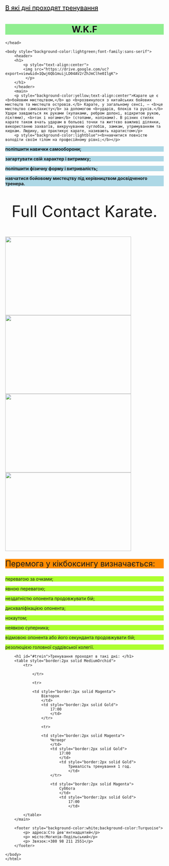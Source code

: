 <html>
    <head>
    <a href="#trein" style="color:black; font-size:20px">В які дні проходят тренування</a>
    <h1 style="background-color:lightgreen;text-align:center">W.K.F</h1>
        <title>Дізнайся більше про Бойові Мистецтва:Кікбоксинг та Карате</title>

    </head>

    <body style="background-color:lightgreen;font-family:sans-serif">
        <header>      
        <h1>
            <p style="text-align:center">
            <img src="https://drive.google.com/uc?export=view&id=1Qwj6Qb1muijLD04AV2rZhJmClhe0IlgK">
             </p>
        </h1>
        </header>
        <main>
        <p style="background-color:yellow;text-align:center">Карате це є <b>бойовим мистецтвом,</b> що <b>розвинулося з китайських бойових мистецтв та мистецтв островів.</b> Карате, у загальному сенсі, — <b>це мистецтво самозахисту</b> за допомогою <b>ударів, блоків та рухів.</b> Удари завдаються як руками (кулаками, ребром долоні, відкритою рукою, ліктями), <b>так і ногами</b> (стопами, колінами). В різних стилях карате також вчать ударам в больові точки та життєво важливі ділянки, використанню захватів, викручуванню суглобів, замкам, утримуванням та кидкам. Людину, що практикує карате, називають каратистом</p>
        <p style="background-color:lightblue"><b>навчитися повністю володіти своїм тілом на професійному рівні;</b></p>
<p style="background-color:lightblue"><b>поліпшити навички самооборони;</b></p>
<p style="background-color:lightblue"><b>загартувати свій характер і витримку;</b></p>
<p style="background-color:lightblue"><b>поліпшити фізичну форму і витривалість;</b></p>
<p style="background-color:lightblue"><b>навчатися бойовому мистецтву під керівництвом досвідченого тренера.</b></p>
        <p style="text-align:center;font-size:50px">Full Contact Karate.</p>
        <img src="https://drive.google.com/uc?export=view&id=16uXwtVPSlc1NPHd_P6ZCqt42TdMn7I2F"width="400px"height="250px">
        <img src="https://drive.google.com/uc?export=view&id=1WNAEtTNxdvLsywlaN6F8VvAVItu-5CQT"width="400px"height="250px">
        <img src="https://drive.google.com/uc?export=view&id=1jzXzpAeTO8EnAzmDxrYtDx_MT7tam3pq"width="400px"height="250px">
        <img src="https://drive.google.com/uc?export=view&id=1-leHy4BmXlDwf1yEY0HDoBFTQKObjKGL"width="400px"height="250px">
        <p style="background-color:darkorange;font-size:25px">Перемога у кікбоксингу визначається: </p>
            <p style="background-color:GreenYellow">перевагою за очками;</p>
             <p style="background-color:GreenYellow">явною перевагою;</p>
              <p style="background-color:GreenYellow">нездатністю опонента продовжувати бій;</p>
               <p style="background-color:GreenYellow">дискваліфікацією опонента;</p>
                <p style="background-color:GreenYellow">нокаутом;</p>
                 <p style="background-color:GreenYellow">неявкою суперника;</p>
                  <p style="background-color:GreenYellow">відмовою опонента або його секунданта продовжувати бій;</p>
                   <p style="background-color:GreenYellow">резолюцією головної суддівської колегії.</p>

        <h1 id="#trein">Тренування проходят в такі дні: </h1>
        <table style="border:2px solid MediumOrchid">
            <tr>
            
                </tr>

                <tr>

                <td style="border:2px solid Magenta">
                    Вівторок
                    </td>
                    <td style="border:2px solid Gold">
                        17:00
                        </td>
                    </tr>

                    <tr>

                    <td style="border:2px solid Magenta">
                        Четверг
                        </td>
                        <td style="border:2px solid Gold">
                            17:00
                            </td>
                            <td style="border:2px solid Gold">
                                Тривалість тренування 1 год.
                                </td>
                        </tr>

                        <td style="border:2px solid Magenta">
                            Суббота
                            </td>
                            <td style="border:2px solid Gold"> 
                                17:00
                                </td>

            </table>
        </main>

        <footer style="background-color:white;background-color:Turquoise">
            <p> адреса:Сто дев'янтнадцятий</p>
            <p> місто:Могилів-Подільський</p>
            <p> Звязок:+380 98 211 2551</p>
        </footer>

    </body>
    </html>
